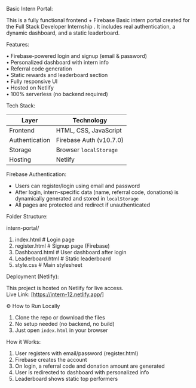 Basic Intern Portal:

This is a fully functional frontend + Firebase Basic intern portal created for the Full Stack Developer Internship . It includes real authentication, a dynamic dashboard, and a static leaderboard.

Features:

• Firebase-powered login and signup (email & password)  
• Personalized dashboard with intern info  
• Referral code generation  
• Static rewards and leaderboard section  
• Fully responsive UI  
• Hosted on Netlify  
• 100% serverless (no backend required)

Tech Stack:


| Layer        | Technology               |
|--------------|--------------------------|
| Frontend     | HTML, CSS, JavaScript    |
| Authentication| Firebase Auth (v10.7.0) |
| Storage      | Browser `localStorage`   |
| Hosting      | Netlify                  |


 Firebase Authentication:

- Users can register/login using email and password
- After login, intern-specific data (name, referral code, donations) is dynamically generated and stored in `localStorage`
- All pages are protected and redirect if unauthenticated

 Folder Structure:

intern-portal/
1. index.html # Login page
2.  register.html # Signup page (Firebase)
3.  Dashboard.html # User dashboard after login
4.  Leaderboard.html # Static leaderboard
5.  style.css # Main stylesheet

 Deployment (Netlify):

This project is hosted on Netlify for live access.  
 Live Link: [https://intern-12.netlify.app/]

 ⚙️ How to Run Locally

1. Clone the repo or download the files
2. No setup needed (no backend, no build)
3. Just open `index.html` in your browser

 How it Works:

1. User registers with email/password (register.html)
2. Firebase creates the account
3. On login, a referral code and donation amount are generated
4. User is redirected to dashboard with personalized info
5. Leaderboard shows static top performers



